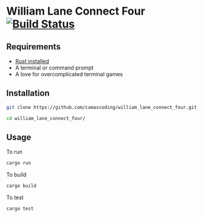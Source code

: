 # William Lane Connect Four [![Build Status](https://travis-ci.org/camascoding/william_lane_connect_four.svg?branch=main)](https://travis-ci.org/camascoding/william_lane_connect_four)


## Requirements

- [Rust installed](https://www.rust-lang.org/tools/install)
- A terminal or command prompt
- A love for overcomplicated terminal games

## Installation

```bash
git clone https://github.com/camascoding/william_lane_connect_four.git

cd william_lane_connect_four/
```

## Usage

To run

```bash
cargo run
```

To build

```bash
cargo build
```

To test

```bash
cargo test
```
